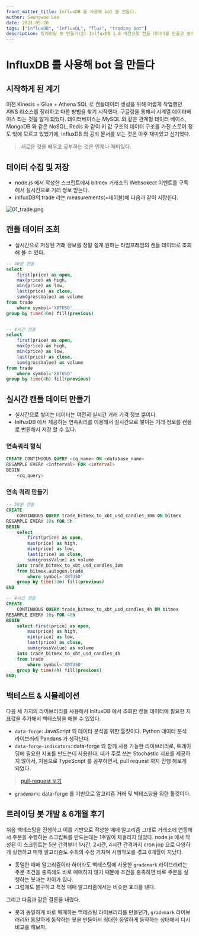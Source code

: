 ```yaml
---
front_matter_title: InfluxDB 를 사용해 bot 을 만들다.
author: Seungwoo Lee
date: 2021-05-20
tags: ["InfluxDB", "InfluxQL", "flux", "trading bot"]
description: 트레이딩 봇 만들기(2) InlfuxDB 1.8 버전으로 캔들 데이터를 만들고 분석한 경험을 정리하자.
---
```


# InfluxDB 를 사용해 bot 을 만들다

## 시작하게 된 계기

이전 Kinesis + Glue + Athena SQL 로 캔들데이터 생성을 위해 어렵게 작업했던 AWS 리소스를 정리하고 다른 방법을 찾기 시작했다. 구글링을 통해서 시계열 데이터베이스 라는 것을 알게 되었다. 데이터베이스는 MySQL 와 같은 관계형 데이터 베이스, MongoDB 와 같은 NoSQL, Redis 와 같이 키 값 구조의 데이터 구조를 가진 스토어 정도 밖에 모르고 있었기에, InfluxDB 의 공식 문서를 보는 것은 아주 재미있고 신기했다.

> 새로운 것을 배우고 공부하는 것은 언제나 재미있다.

## 데이터 수집 및 저장

* node.js 에서 작성한 스크립트에서 bitmex 거래소의 Websokect 이벤트를 구독해서 실시간으로 거래 정보 받는다.
* inlfuxDB의 trade 라는 measurements(=테이블)에 다음과 같이 저장한다.

![01_trade.png](/img/202104024/01_trade.png)

## 캔들 데이터 조회

* 실시간으로 저장된 거래 정보를 정말 쉽게 원하는 타임프레임의 캔들 데이터로 조회해 볼 수 있다.

```sql
-- 30분 캔들
select 
    first(price) as open,
    max(price) as high,
    min(price) as low,
    last(price) as close, 
    sum(grossValue) as volume 
from trade 
    where symbol='XBTUSD'
group by time(30m) fill(previous)


-- 4시간 캔들
select 
    first(price) as open,
    max(price) as high,
    min(price) as low,
    last(price) as close, 
    sum(grossValue) as volume 
from trade 
    where symbol='XBTUSD'
group by time(4h) fill(previous)
```

## 실시간 캔들 데이터 만들기

* 실시간으로 쌓이는 데이터는 여전히 실시간 거래 가격 정보 뿐이다.
* InlfuxDB 에서 제공하는 연속쿼리를 이용해서 실시간으로 쌓이는 거래 정보를 캔들로 변환해서 저장 할 수 있다.

### 연속쿼리 형식

```sql
CREATE CONTINUOUS QUERY <cq_name> ON <database_name>
RESAMPLE EVERY <infterval> FOR <interval>
BEGIN 
    <cq_query>
```

### 연속 쿼리 만들기

```sql
-- 30분 캔들
CREATE
    CONTINUOUS QUERY trade_bitmex_to_xbt_usd_candles_30m ON bitmex 
RESAMPLE EVERY 10s FOR 5h 
BEGIN 
    select 
        first(price) as open,
        max(price) as high,
        min(price) as low,
        last(price) as close,
        sum(grossValue) as volume 
    into trade_bitmex_to_xbt_usd_candles_30m 
    from bitmex.autogen.trade
        where symbol='XBTUSD'
    group by time(30m) fill(previous)
END

-- 4시간 캔들
CREATE
    CONTINUOUS QUERY trade_bitmex_to_xbt_usd_candles_4h ON bitmex
RESAMPLE EVERY 10s FOR 40h
BEGIN
    select first(price) as open,
        max(price) as high,
        min(price) as low,
        last(price) as close,
        sum(grossValue) as volume
    into trade_bitmex_to_xbt_usd_candles_4h
    from trade
        where symbol='XBTUSD'
    group by time(4h) fill(previous)
END;

```

## 백테스트 & 시뮬레이션

다음 세 가지의 라이브러리를 사용해서 InlfuxDB 에서 조회한 캔들 데이터에 필요한 지표값을 추가해서 백테스팅을 해볼 수 있었다.

* `data-forge`: JavaScript 의 데이터 분석을 위한 툴킷이다. Python 데이터 분석 라이브러리 Pandans 가 생각난다.
* `data-forge-indicators`: data-forge 와 함께 사용 가능한 라이브러리로, 트레이딩에 필요한 지표를 만드는데 사용한다. 내가 주로 쓰는 Stochastic 지표를 제공하지 않아서, 처음으로 TypeScript 를 공부하면서, pull request 까지 진행 해보게 되었다.

> [pull-request 보기](https://github.com/data-forge/data-forge-indicators/pull/3)

* `grademark`: data-forge 를 기반으로 알고리즘 거래 및 백테스팅을 위한 툴킷이다.

## 트레이딩 봇 개발 & 6개월 후기

처음 백테스팅을 진행하고 이를 기반으로 작성한 매매 알고리즘 그대로 거래소에 연동해서 주문을 수행하는 스크립트를 만드는데는 1주일이 채걸리지 않았다. node.js 에서 작성된 이 스크립트는 5분 간격부터 1시간, 2시간, 4시간 간격까지 cron jop 으로 다양하게 실행하고 매매 알고리즘도 수회의 수정 거치며 시행착오를 겪고 6개월이 지났다.

* 동일한 매매 알고리즘이라 하더라도 백테스팅에 사용한 `grademark` 라이브러리는 주문 조건을 충족해도 바로 매매하지 않기 때문에 조건을 충족하면 바로 주문을 실행하는 봇과는 차이가 있다.
* 그럼에도 불구하고 특정 매매 알고리즘에서는 비슷한 효과를 낸다.

그리고 다음과 같은 결론을 내렸다.

* 봇과 동일하게 바로 매매하는 백테스팅 라이브러리를 만들던가, `grademark` 라이브러리와 동일하게 동작하는 봇을 만들어서 최대한 동일하게 동작하는 상태에서 다시 비교를 해보자.

